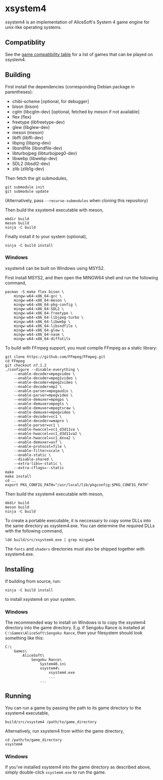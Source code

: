 xsystem4
========

xsystem4 is an implementation of AliceSoft's System 4 game engine for unix-like
operating systems.

Compatiblity
------------

See the [game compatibility table](game_compatibility.md) for a list of games
that can be played on xsystem4.

Building
--------

First install the dependencies (corresponding Debian package in parentheses):

* chibi-scheme [optional, for debugger]
* bison (bison)
* cglm (libcglm-dev) [optional, fetched by meson if not available]
* flex (flex)
* freetype (libfreetype-dev)
* glew (libglew-dev)
* meson (meson)
* libffi (libffi-dev)
* libpng (libpng-dev)
* libsndfile (libsndfile-dev)
* libturbojpeg (libturbojpeg0-dev)
* libwebp (libwebp-dev)
* SDL2 (libsdl2-dev)
* zlib (zlib1g-dev)

Then fetch the git submodules,

    git submodule init
    git submodule update

(Alternatively, pass `--recurse-submodules` when cloning this repository)

Then build the xsystem4 executable with meson,

    mkdir build
    meson build
    ninja -C build
    
Finally install it to your system (optional),

    ninja -C build install

### Windows

xsystem4 can be built on Windows using MSYS2.

First install MSYS2, and then open the MINGW64 shell and run the following command,

    pacman -S make flex bison \
        mingw-w64-x86_64-gcc \
        mingw-w64-x86_64-meson \
        mingw-w64-x86_64-pkg-config \
        mingw-w64-x86_64-SDL2 \
        mingw-w64-x86_64-freetype \
        mingw-w64-x86_64-libjpeg-turbo \
        mingw-w64-x86_64-libwebp \
        mingw-w64-x86_64-libsndfile \
        mingw-w64-x86_64-glew \
        mingw-w64-x86_64-nasm \
        mingw-w64-x86_64-diffutils

To build with FFmpeg support, you must compile FFmpeg as a static library:

    git clone https://github.com/FFmpeg/FFmpeg.git
    cd FFmpeg
    git checkout n7.1.2
    ./configure --disable-everything \
        --enable-decoder=mpegvideo \
        --enable-decoder=mpeg1video \
        --enable-decoder=mpeg2video \
        --enable-decoder=mp2 \
        --enable-parser=mpegaudio \
        --enable-parser=mpegvideo \
        --enable-demuxer=mpegps \
        --enable-demuxer=mpegts \
        --enable-demuxer=mpegtsraw \
        --enable-demuxer=mpegvideo \
        --enable-decoder=vc1 \
        --enable-decoder=wmapro \
        --enable-parser=vc1 \
        --enable-hwaccel=vc1_d3d11va \
        --enable-hwaccel=vc1_d3d11va2 \
        --enable-hwaccel=vc1_dxva2 \
        --enable-demuxer=asf \
        --enable-protocol=file \
        --enable-filter=scale \
        --enable-static \
        --disable-shared \
        --extra-libs=-static \
        --extra-cflags=--static
    make
    make install
    cd ..
    export PKG_CONFIG_PATH="/usr/local/lib/pkgconfig:$PKG_CONFIG_PATH"

Then build the xsystem4 executable with meson,

    mkdir build
    meson build
    ninja -C build

To create a portable executable, it is neccessary to copy some DLLs into the same directory as xsystem4.exe.
You can determine the required DLLs with the following command,

    ldd build/src/xsystem4.exe | grep mingw64

The `fonts` and `shaders` directories must also be shipped together with xsystem4.exe.

Installing
----------

If building from source, run:

    ninja -C build install

to install xsystem4 on your system.

### Windows

The recommended way to install on Windows is to copy the xsystem4 directory
into the game directory. E.g. if Sengoku Rance is installed at
`C:\Games\AliceSoft\Sengoku Rance`, then your filesystem should look something
like this:

    C:\
        Games\
            AliceSoft\
                Sengoku Rance\
                    System40.ini
                    xsystem4\
                        xsystem4.exe
                        ...
                    ...

Running
-------

You can run a game by passing the path to its game directory to the xsystem4
executable,

    build/src/xsystem4 /path/to/game_directory

Alternatively, run xsystem4 from within the game directory,

    cd /path/to/game_directory
    xsystem4

### Windows

If you've installed xsystem4 into the game directory as described above, simply
double-click `xsystem4.exe` to run the game.

